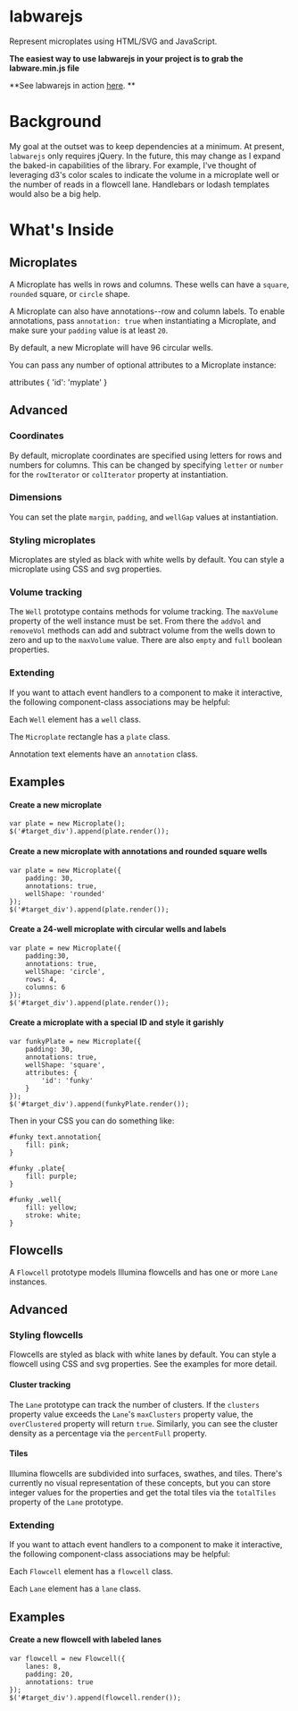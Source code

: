 # labwarejs
Represent microplates using HTML/SVG and JavaScript.

**The easiest way to use labwarejs in your project is to grab the labware.min.js file**

**See labwarejs in action [here](https://deeseedee.github.io/ "Examples"). **

# Background

My goal at the outset was to keep dependencies at a minimum. At present, `labwarejs` only requires jQuery. In the future, this may change as I expand the baked-in capabilities of the library. For example, I've thought of leveraging d3's color scales to indicate the volume in a microplate well or the number of reads in a flowcell lane. Handlebars or lodash templates would also be a big help. 

# What's Inside

## Microplates

A Microplate has wells in rows and columns. These wells can have a `square`, `rounded` square, or `circle` shape. 

A Microplate can also have annotations--row and column labels. To enable annotations, pass `annotation: true` when instantiating a Microplate, and make sure your `padding` value is at least `20`.

By default, a new Microplate will have 96 circular wells.

You can pass any number of optional attributes to a Microplate instance:

   attributes {
      'id': 'myplate'
   }

## Advanced

### Coordinates

By default, microplate coordinates are specified using letters for rows and numbers for columns. This can be changed by specifying `letter` or `number` for the `rowIterator` or `colIterator` property at instantiation.

### Dimensions

You can set the plate `margin`, `padding`, and `wellGap` values at instantiation.

### Styling microplates

Microplates are styled as black with white wells by default. You can style a microplate using CSS and svg properties.

### Volume tracking

The `Well` prototype contains methods for volume tracking. The `maxVolume` property of the well instance must be set. From there the `addVol` and `removeVol` methods can add and subtract volume from the wells down to zero and up to the `maxVolume` value. There are also `empty` and `full` boolean properties.

### Extending 

If you want to attach event handlers to a component to make it interactive, the following component-class associations may be helpful:

Each `Well` element has a `well` class.

The `Microplate` rectangle has a `plate` class.

Annotation text elements have an `annotation` class.

## Examples

#### Create a new microplate

    var plate = new Microplate();
    $('#target_div').append(plate.render());
    
#### Create a new microplate with annotations and rounded square wells

    var plate = new Microplate({
        padding: 30,
        annotations: true,
        wellShape: 'rounded'
    });
    $('#target_div').append(plate.render());
    
#### Create a 24-well microplate with circular wells and labels

    var plate = new Microplate({
        padding:30,
        annotations: true,
        wellShape: 'circle',
        rows: 4,
        columns: 6
    });
    $('#target_div').append(plate.render());
    
#### Create a microplate with a special ID and style it garishly

    var funkyPlate = new Microplate({
        padding: 30,
        annotations: true,
        wellShape: 'square',
        attributes: {
            'id': 'funky'
        }
    });
	$('#target_div').append(funkyPlate.render());
    
Then in your CSS you can do something like:

    #funky text.annotation{
        fill: pink;
    }
    
    #funky .plate{
        fill: purple;
    }
    
    #funky .well{
        fill: yellow;
        stroke: white;
    }

## Flowcells

A `Flowcell` prototype models Illumina flowcells and has one or more `Lane` instances.

## Advanced

### Styling flowcells

Flowcells are styled as black with white lanes by default. You can style a flowcell using CSS and svg properties. See the examples for more detail.

#### Cluster tracking

The `Lane` prototype can track the number of clusters. If the `clusters` property value exceeds the `Lane`'s `maxClusters` property value, the `overClustered` property will return `true`. Similarly, you can see the cluster density as a percentage via the `percentFull` property.

#### Tiles

Illumina flowcells are subdivided into surfaces, swathes, and tiles. There's currently no visual representation of these concepts, but you can store integer values for the properties and get the total tiles via the `totalTiles` property of the `Lane` prototype.

### Extending 

If you want to attach event handlers to a component to make it interactive, the following component-class associations may be helpful:

Each `Flowcell` element has a `flowcell` class.

Each `Lane` element has a `lane` class.

## Examples

#### Create a new flowcell with labeled lanes

    var flowcell = new Flowcell({
		lanes: 8,
		padding: 20,
		annotations: true
	});
	$('#target_div').append(flowcell.render());